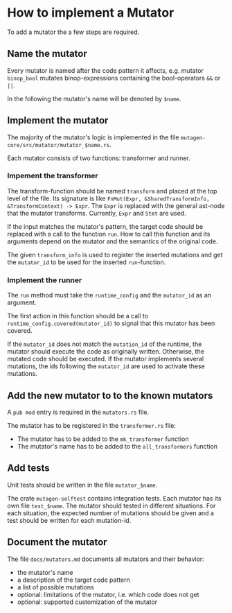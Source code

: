 # How to implement a Mutator

To add a mutator the a few steps are required.

## Name the mutator

Every mutator is named after the code pattern it affects, e.g. mutator `binop_bool` mutates binop-expressions containing the bool-operators `&&` or `||`.

In the following the mutator's name will be denoted by `$name`.

## Implement the mutator

The majority of the mutator's logic is implemented in the file `mutagen-core/src/mutator/mutator_$name.rs`.

Each mutator consists of two functions: transformer and runner.

### Impement the transformer

The transform-function should be named `transform` and placed at the top level of the file. Its signature is like `FnMut(Expr, &SharedTransformInfo, &TransformContext) -> Expr`. The `Expr` is replaced with the general ast-node that the mutator transforms. Currently, `Expr` and `Stmt` are used.

If the input matches the mutator's pattern, the target code should be replaced with a call to the function `run`. How to call this function and its arguments depend on the mutator and the semantics of the original code.

The given `transform_info` is used to register the inserted mutations and get the `mutator_id` to be used for the inserted `run`-function.

### Implement the runner

The `run` method must take the `runtime_config` and the `mutator_id` as an argument.

The first action in this function should be a call to `runtime_config.covered(mutator_id)` to signal that this mutator has been covered.

If the `mutator_id` does not match the `mutation_id` of the runtime, the mutator should execute the code as originally written. Otherwise, the mutated code should be executed. If the mutator implements several mutations, the ids following the `mutator_id` are used to activate these mutations.

## Add the new mutator to to the known mutators

A `pub mod` entry is required in the `mutators.rs` file.

The mutator has to be registered in the `transformer.rs` file:
* The mutator has to be added to the `mk_transformer` function
* The mutator's name has to be added to the `all_transformers` function

## Add tests

Unit tests should be written in the file `mutator_$name`.

The crate `mutagen-selftest` contains integration tests. Each mutator has its own file `test_$name`. The mutator should tested in different situations. For each situation, the expected number of mutations should be given and a test should be written for each mutation-id.

## Document the mutator

The file `docs/mutators.md` documents all mutators and their behavior:

* the mutator's name
* a description of the target code pattern
* a list of possible mutations
* optional: limitations of the mutator, i.e. which code does not get
* optional: supported customization of the mutator
